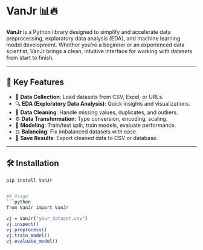 # VanJr 📊🔥

**VanJr** is a Python library designed to simplify and accelerate data preprocessing, exploratory data analysis (EDA), and machine learning model development. Whether you're a beginner or an experienced data scientist, VanJr brings a clean, intuitive interface for working with datasets from start to finish.

---

## 🚀 Key Features

- 🧾 **Data Collection**: Load datasets from CSV, Excel, or URLs.
- 🔍 **EDA (Exploratory Data Analysis)**: Quick insights and visualizations.
- 🧹 **Data Cleaning**: Handle missing values, duplicates, and outliers.
- ⚙️ **Data Transformation**: Type conversion, encoding, scaling.
- 🧠 **Modeling**: Train/test split, train models, evaluate performance.
- ⚖️ **Balancing**: Fix imbalanced datasets with ease.
- 💾 **Save Results**: Export cleaned data to CSV or database.

---

## 🛠️ Installation

```bash
pip install VanJr


## Usage
```python
from VanJr import VanJr

vj = VanJr("your_dataset.csv")
vj.inspect()
vj.preprocess()
vj.train_model()
vj.evaluate_model()